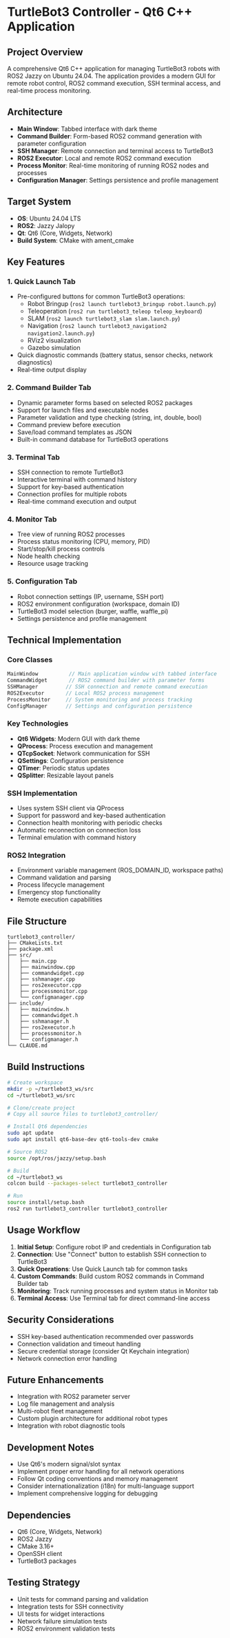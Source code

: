 # TurtleBot3 Controller - Qt6 C++ Application

## Project Overview
A comprehensive Qt6 C++ application for managing TurtleBot3 robots with ROS2 Jazzy on Ubuntu 24.04. The application provides a modern GUI for remote robot control, ROS2 command execution, SSH terminal access, and real-time process monitoring.

## Architecture
- **Main Window**: Tabbed interface with dark theme
- **Command Builder**: Form-based ROS2 command generation with parameter configuration
- **SSH Manager**: Remote connection and terminal access to TurtleBot3
- **ROS2 Executor**: Local and remote ROS2 command execution
- **Process Monitor**: Real-time monitoring of running ROS2 nodes and processes
- **Configuration Manager**: Settings persistence and profile management

## Target System
- **OS**: Ubuntu 24.04 LTS
- **ROS2**: Jazzy Jalopy
- **Qt**: Qt6 (Core, Widgets, Network)
- **Build System**: CMake with ament_cmake

## Key Features
### 1. Quick Launch Tab
- Pre-configured buttons for common TurtleBot3 operations:
  - Robot Bringup (`ros2 launch turtlebot3_bringup robot.launch.py`)
  - Teleoperation (`ros2 run turtlebot3_teleop teleop_keyboard`)
  - SLAM (`ros2 launch turtlebot3_slam slam.launch.py`)
  - Navigation (`ros2 launch turtlebot3_navigation2 navigation2.launch.py`)
  - RViz2 visualization
  - Gazebo simulation
- Quick diagnostic commands (battery status, sensor checks, network diagnostics)
- Real-time output display

### 2. Command Builder Tab
- Dynamic parameter forms based on selected ROS2 packages
- Support for launch files and executable nodes
- Parameter validation and type checking (string, int, double, bool)
- Command preview before execution
- Save/load command templates as JSON
- Built-in command database for TurtleBot3 operations

### 3. Terminal Tab
- SSH connection to remote TurtleBot3
- Interactive terminal with command history
- Support for key-based authentication
- Connection profiles for multiple robots
- Real-time command execution and output

### 4. Monitor Tab
- Tree view of running ROS2 processes
- Process status monitoring (CPU, memory, PID)
- Start/stop/kill process controls
- Node health checking
- Resource usage tracking

### 5. Configuration Tab
- Robot connection settings (IP, username, SSH port)
- ROS2 environment configuration (workspace, domain ID)
- TurtleBot3 model selection (burger, waffle, waffle_pi)
- Settings persistence and profile management

## Technical Implementation

### Core Classes
```cpp
MainWindow          // Main application window with tabbed interface
CommandWidget       // ROS2 command builder with parameter forms
SSHManager         // SSH connection and remote command execution
ROS2Executor       // Local ROS2 process management
ProcessMonitor     // System monitoring and process tracking
ConfigManager      // Settings and configuration persistence
```

### Key Technologies
- **Qt6 Widgets**: Modern GUI with dark theme
- **QProcess**: Process execution and management
- **QTcpSocket**: Network communication for SSH
- **QSettings**: Configuration persistence
- **QTimer**: Periodic status updates
- **QSplitter**: Resizable layout panels

### SSH Implementation
- Uses system SSH client via QProcess
- Support for password and key-based authentication
- Connection health monitoring with periodic checks
- Automatic reconnection on connection loss
- Terminal emulation with command history

### ROS2 Integration
- Environment variable management (ROS_DOMAIN_ID, workspace paths)
- Command validation and parsing
- Process lifecycle management
- Emergency stop functionality
- Remote execution capabilities

## File Structure
```
turtlebot3_controller/
├── CMakeLists.txt
├── package.xml
├── src/
│   ├── main.cpp
│   ├── mainwindow.cpp
│   ├── commandwidget.cpp
│   ├── sshmanager.cpp
│   ├── ros2executor.cpp
│   ├── processmonitor.cpp
│   └── configmanager.cpp
├── include/
│   ├── mainwindow.h
│   ├── commandwidget.h
│   ├── sshmanager.h
│   ├── ros2executor.h
│   ├── processmonitor.h
│   └── configmanager.h
└── CLAUDE.md
```

## Build Instructions
```bash
# Create workspace
mkdir -p ~/turtlebot3_ws/src
cd ~/turtlebot3_ws/src

# Clone/create project
# Copy all source files to turtlebot3_controller/

# Install Qt6 dependencies
sudo apt update
sudo apt install qt6-base-dev qt6-tools-dev cmake

# Source ROS2
source /opt/ros/jazzy/setup.bash

# Build
cd ~/turtlebot3_ws
colcon build --packages-select turtlebot3_controller

# Run
source install/setup.bash
ros2 run turtlebot3_controller turtlebot3_controller
```

## Usage Workflow
1. **Initial Setup**: Configure robot IP and credentials in Configuration tab
2. **Connection**: Use "Connect" button to establish SSH connection to TurtleBot3
3. **Quick Operations**: Use Quick Launch tab for common tasks
4. **Custom Commands**: Build custom ROS2 commands in Command Builder tab
5. **Monitoring**: Track running processes and system status in Monitor tab
6. **Terminal Access**: Use Terminal tab for direct command-line access

## Security Considerations
- SSH key-based authentication recommended over passwords
- Connection validation and timeout handling
- Secure credential storage (consider Qt Keychain integration)
- Network connection error handling

## Future Enhancements
- Integration with ROS2 parameter server
- Log file management and analysis
- Multi-robot fleet management
- Custom plugin architecture for additional robot types
- Integration with robot diagnostic tools

## Development Notes
- Use Qt6's modern signal/slot syntax
- Implement proper error handling for all network operations
- Follow Qt coding conventions and memory management
- Consider internationalization (i18n) for multi-language support
- Implement comprehensive logging for debugging

## Dependencies
- Qt6 (Core, Widgets, Network)
- ROS2 Jazzy
- CMake 3.16+
- OpenSSH client
- TurtleBot3 packages

## Testing Strategy
- Unit tests for command parsing and validation
- Integration tests for SSH connectivity
- UI tests for widget interactions
- Network failure simulation tests
- ROS2 environment validation tests